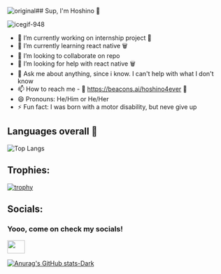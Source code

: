 ![original](https://github.com/Hoshino2123/Hoshino2123/assets/65288010/a6199eff-ce52-4dce-b870-f1c172504346)## Sup, I'm Hoshino 🌸
   <link rel="stylesheet" type='text/css' href="https://cdn.jsdelivr.net/gh/devicons/devicon@latest/devicon.min.css" />
          

![icegif-948](https://github.com/Hoshino2123/Hoshino2123/assets/65288010/79b91791-0032-4bd9-b3d9-27166cd0a78f)

         

- 🔭 I’m currently working on internship project 🌸
- 🌱 I’m currently learning react native 🗑️
- 👯 I’m looking to collaborate on repo
- 🤔 I’m looking for help with react native 🗑️
- 💬 Ask me about anything, since i know. I can't help with what I don't know
- 📫 How to reach me - 🌸 https://beacons.ai/hoshino4ever 🌸
- 😄 Pronouns: He/Him or He/Her
- ⚡ Fun fact: I was born with a motor disability, but neve give up

## Languages overall 🌸

![Top Langs](https://github-readme-stats.vercel.app/api/top-langs/?username=hoshino2123&size_weight=0.5&count_weight=0.5)



## Trophies:

[![trophy](https://github-profile-trophy.vercel.app/?username=ryo-ma&theme=onedark)](https://github.com/Hosshino2123/github-profile-trophy-no-frame=true)

## Socials:
<h3 align="left">Yooo, come on check my socials!</h3>
<p align="bottom">
<a href="(https://twitter.com/deadpoolpt11)" target="blank"><img align="center" src=" https://img.shields.io/badge/X-blue
" alt="" height="30" width="40" /></a>

</p>

<!--
**Hoshino2123/Hoshino2123** is a ✨ _special_ ✨ repository because its `README.md` (this file) appears on your GitHub profile.

Here are some ideas to get you started:


-->
[![Anurag's GitHub stats-Dark](https://github-readme-stats.vercel.app/api?username=hoshino2123&show_icons=true&theme=dark#gh-dark-mode-only)](https://github.com/anuraghazra/github-readme-stats#gh-dark-mode-only)

